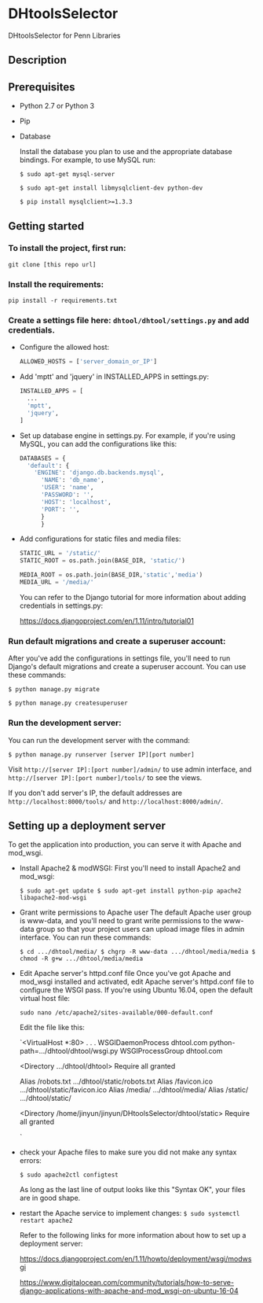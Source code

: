 # DHtoolsSelector
DHtoolsSelector for Penn Libraries
## Description

## Prerequisites
* Python 2.7 or Python 3
* Pip
* Database

   Install the database you plan to use and the appropriate database bindings. For example, to use MySQL run:

   `$ sudo apt-get mysql-server`

   `$ sudo apt-get install libmysqlclient-dev python-dev`

   `$ pip install mysqlclient>=1.3.3`

## Getting started
### To install the project, first run:

  `git clone [this repo url]`

### Install the requirements:

  `pip install -r requirements.txt`

### Create a settings file here: `dhtool/dhtool/settings.py` and add credentials.
* Configure the allowed host:

   ```python
   ALLOWED_HOSTS = ['server_domain_or_IP']
   ```

* Add 'mptt' and 'jquery' in INSTALLED_APPS in settings.py:

    ```python
    INSTALLED_APPS = [
      ...
      'mptt',
      'jquery',
    ]
    ```
* Set up database engine in settings.py. For example, if you're using MySQL,
  you can add the configurations like this:

  ```python
  DATABASES = {
    'default': {
      'ENGINE': 'django.db.backends.mysql',
        'NAME': 'db_name',
        'USER': 'name',
        'PASSWORD': '',
        'HOST': 'localhost',
        'PORT': '',
        }
        }
  ```

* Add configurations for static files and media files:

  ```python
  STATIC_URL = '/static/'
  STATIC_ROOT = os.path.join(BASE_DIR, 'static/')

  MEDIA_ROOT = os.path.join(BASE_DIR,'static','media')
  MEDIA_URL = '/media/'
  ```

  You can refer to the Django tutorial for more information about adding credentials in settings.py:

     https://docs.djangoproject.com/en/1.11/intro/tutorial01

### Run default migrations and create a superuser account:

  After you've add the configurations in settings file, you'll need to run Django's default migrations and create a superuser account. You can use these commands:

  `$ python manage.py migrate`

  `$ python manage.py createsuperuser`

### Run the development server:

  You can run the development server with the command:

  `$ python manage.py runserver [server IP][port number]`

  Visit `http://[server IP]:[port number]/admin/` to use admin interface, and `http://[server IP]:[port number]/tools/` to see the views.

  If you don't add server's IP, the default addresses are `http://localhost:8000/tools/` and `http://localhost:8000/admin/`.

## Setting up a deployment server
   To get the application into production, you can serve it with Apache and mod_wsgi.

* Install Apache2 & modWSGI:
  First you'll need to install Apache2 and mod_wsgi:

   `$ sudo apt-get update
    $ sudo apt-get install python-pip apache2 libapache2-mod-wsgi`

* Grant write permissions to Apache user
  The default Apache user group is www-data, and you'll need to grant write permissions to the www-data group so that your project users can upload image files in admin interface. You can run these commands:

    `$ cd .../dhtool/media/
     $ chgrp -R www-data .../dhtool/media/media
     $ chmod -R g+w .../dhtool/media/media`

* Edit Apache server's httpd.conf file
  Once you've got Apache and mod_wsgi installed and activated, edit Apache server's httpd.conf file to configure the WSGI pass. If you're using Ubuntu 16.04, open the default virtual host file:

  `sudo nano /etc/apache2/sites-available/000-default.conf`

  Edit the file like this:

   `<VirtualHost *:80>
   . . .
   WSGIDaemonProcess dhtool.com python-path=.../dhtool/dhtool/wsgi.py
   WSGIProcessGroup dhtool.com

   <Directory .../dhtool/dhtool>
   <Files wsgi.py>
   Require all granted
   </Files>
   </Directory>

   Alias /robots.txt .../dhtool/static/robots.txt
   Alias /favicon.ico .../dhtool/static/favicon.ico
   Alias /media/ .../dhtool/media/
   Alias /static/ .../dhtool/static/

   <Directory /home/jinyun/jinyun/DHtoolsSelector/dhtool/static>
   Require all granted
   </Directory>

   </VirtualHost>`

* check your Apache files to make sure you did not make any syntax errors:

  `$ sudo apache2ctl configtest`

  As long as the last line of output looks like this "Syntax OK", your files are in good shape.

* restart the Apache service to implement changes:
  `$ sudo systemctl restart apache2`

  Refer to the following links for more information about how to set up a deployment server:

  https://docs.djangoproject.com/en/1.11/howto/deployment/wsgi/modwsgi

  https://www.digitalocean.com/community/tutorials/how-to-serve-django-applications-with-apache-and-mod_wsgi-on-ubuntu-16-04
